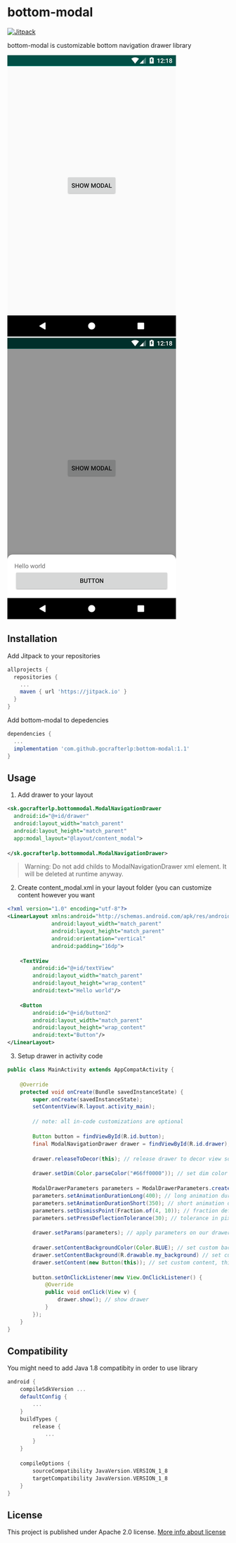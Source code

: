 # bottom-modal
[![Jitpack](https://jitpack.io/v/gocrafterlp/bottom-modal.svg)](https://jitpack.io/#gocrafterlp/bottom-modal)

bottom-modal is customizable bottom navigation drawer library

![Screenshot1](/bottommodal/src/main/rsz_screenshot_1549196299.png) ![Screenshot2](/bottommodal/src/main/rsz_screenshot_1549196302.png)

## Installation
Add Jitpack to your repositories
```gradle
allprojects {
  repositories {
    ...
    maven { url 'https://jitpack.io' }
  }
}
```

Add bottom-modal to depedencies
```gradle
dependencies {
  ...
  implementation 'com.github.gocrafterlp:bottom-modal:1.1'
}
```

## Usage

1. Add drawer to your layout
```xml
<sk.gocrafterlp.bottommodal.ModalNavigationDrawer
  android:id="@+id/drawer"
  android:layout_width="match_parent"
  android:layout_height="match_parent"
  app:modal_layout="@layout/content_modal">
  
</sk.gocrafterlp.bottommodal.ModalNavigationDrawer>
```
> Warning:
> Do not add childs to ModalNavigationDrawer xml element. It will be deleted at runtime anyway.

2. Create content_modal.xml in your layout folder (you can customize content however you want
```xml
<?xml version="1.0" encoding="utf-8"?>
<LinearLayout xmlns:android="http://schemas.android.com/apk/res/android"
              android:layout_width="match_parent"
              android:layout_height="match_parent"
              android:orientation="vertical"
              android:padding="16dp">

    <TextView
        android:id="@+id/textView"
        android:layout_width="match_parent"
        android:layout_height="wrap_content"
        android:text="Hello world"/>

    <Button
        android:id="@+id/button2"
        android:layout_width="match_parent"
        android:layout_height="wrap_content"
        android:text="Button"/>
</LinearLayout>
```
3. Setup drawer in activity code
```java
public class MainActivity extends AppCompatActivity {

    @Override
    protected void onCreate(Bundle savedInstanceState) {
        super.onCreate(savedInstanceState);
        setContentView(R.layout.activity_main);
        
        // note: all in-code customizations are optional

        Button button = findViewById(R.id.button);
        final ModalNavigationDrawer drawer = findViewById(R.id.drawer); // find drawer by its id
        
        drawer.releaseToDecor(this); // release drawer to decor view so it will clip whole activity
        
        drawer.setDim(Color.parseColor("#66ff0000")); // set dim color to transparent red, default is rgb(102, 0, 0, 0)

        ModalDrawerParameters parameters = ModalDrawerParameters.create(); // create new parameters
        parameters.setAnimationDurationLong(400); // long animation duration, default is 200
        parameters.setAnimationDurationShort(350); // short animation duration, default is 150
        parameters.setDismissPoint(Fraction.of(4, 10)); // fraction defining point where will be drawer dismissed if released swipe here, default is 1/3
        parameters.setPressDeflectionTolerance(30); // tolerance in pixels defining max. area considered as click in background
        
        drawer.setParams(parameters); // apply parameters on our drawer
        
        drawer.setContentBackgroundColor(Color.BLUE); // set custom backround color (default is drawable)
        drawer.setContentBackground(R.drawable.my_background) // set custom background drawable (default is R.drawable.modal_background)
        drawer.setContent(new Button(this)); // set custom content, this will delete layout defined in xml!!

        button.setOnClickListener(new View.OnClickListener() {
            @Override
            public void onClick(View v) {
                drawer.show(); // show drawer
            }
        });
    }
}
```

## Compatibility
You might need to add Java 1.8 compatibity in order to use library
```gradle
android {
    compileSdkVersion ...
    defaultConfig {
        ...
    }
    buildTypes {
        release {
            ...
        }
    }

    compileOptions {
        sourceCompatibility JavaVersion.VERSION_1_8
        targetCompatibility JavaVersion.VERSION_1_8
    }
}
```

## License
This project is published under Apache 2.0 license.
[More info about license](https://github.com/gocrafterlp/bottom-modal/blob/master/LICENSE)
